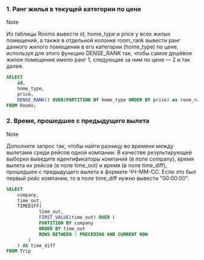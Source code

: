 ### 1. Ранг жилья в текущей категории по цене
> [!NOTE]
> Из таблицы Rooms вывести id, home_type и price у всех жилых помещений, а также в отдельной колонке room_rank вывести ранг данного жилого помещения в его категории (home_type) по цене, используя для этого функцию DENSE_RANK так, чтобы самое дешёвое жилое помещение имело ранг 1, следующие за ним по цене — 2 и так далее.
```sql
SELECT
    id,
    home_type,
    price,
    DENSE_RANK() OVER(PARTITION BY home_type ORDER BY price) as room_rank
FROM Rooms;
```

### 2. Время, прошедшее с предыдущего вылета
> [!NOTE]
> Дополните запрос так, чтобы найти разницу во времени между вылетами среди рейсов одной компании.
В качестве результирующей выборки выведите идентификаторы компаний (в поле company), время вылета их рейсов (в поле time_out) и время (в поле time_diff), прошедшее с предыдущего вылета в формате ЧЧ-MM-СС. Если это был первый рейс компании, то в поле time_diff нужно вывести "00:00:00".
```sql
SELECT
    company,
    time_out,
    TIMEDIFF(
            time_out,
            FIRST_VALUE(time_out) OVER (
            PARTITION BY company 
            ORDER BY time_out
            ROWS BETWEEN 1 PRECEDING AND CURRENT ROW
        )
    ) AS time_diff
FROM Trip
```

